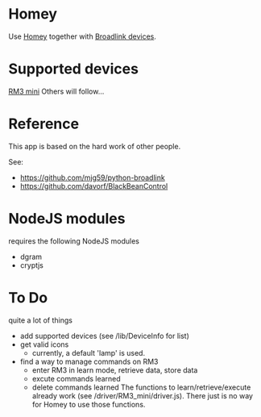 # Homey

Use [Homey](https://www.athom.com/) together with [Broadlink devices](http://www.ibroadlink.com/).


# Supported devices

[RM3 mini](http://www.ibroadlink.com/rmMini3/)
Others will follow...


# Reference

This app is based on the hard work of other people.

See:
- https://github.com/mjg59/python-broadlink
- https://github.com/davorf/BlackBeanControl


# NodeJS modules

requires the following NodeJS modules
- dgram
- cryptjs


# To Do

quite a lot of things
- add supported devices (see /lib/DeviceInfo for list)
- get valid icons 
   + currently, a default 'lamp' is used.
- find a way to manage commands on RM3
   + enter RM3 in learn mode, retrieve data, store data
   + excute commands learned
   + delete commands learned
  The functions to learn/retrieve/execute already work
  (see /driver/RM3_mini/driver.js). There just is no way for
  Homey to use those functions.


